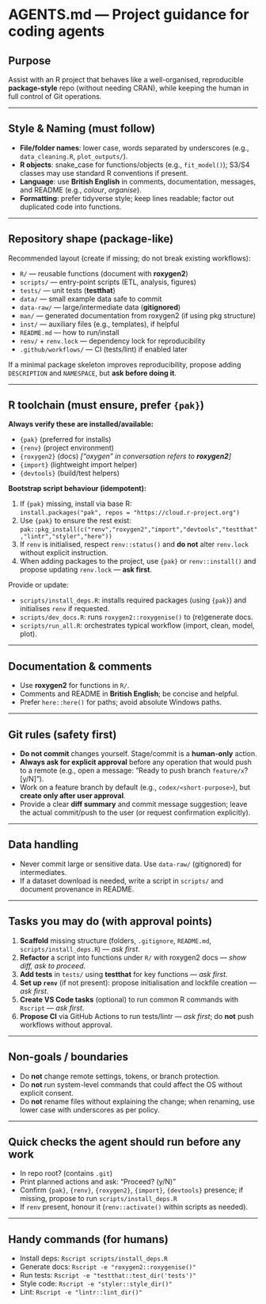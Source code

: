 # AGENTS.md — Project guidance for coding agents

## Purpose
Assist with an R project that behaves like a well-organised, reproducible **package-style** repo (without needing CRAN), while keeping the human in full control of Git operations.

---

## Style & Naming (must follow)
- **File/folder names**: lower case, words separated by underscores (e.g., `data_cleaning.R`, `plot_outputs/`).
- **R objects**: snake_case for functions/objects (e.g., `fit_model()`); S3/S4 classes may use standard R conventions if present.
- **Language**: use **British English** in comments, documentation, messages, and README (e.g., *colour*, *organise*).
- **Formatting**: prefer tidyverse style; keep lines readable; factor out duplicated code into functions.

---

## Repository shape (package-like)
Recommended layout (create if missing; do not break existing workflows):
- `R/`               — reusable functions (document with **roxygen2**)
- `scripts/`         — entry-point scripts (ETL, analysis, figures)
- `tests/`           — unit tests (**testthat**)
- `data/`            — small example data safe to commit
- `data-raw/`        — large/intermediate data (**gitignored**)
- `man/`             — generated documentation from roxygen2 (if using pkg structure)
- `inst/`            — auxiliary files (e.g., templates), if helpful
- `README.md`        — how to run/install
- `renv/` + `renv.lock` — dependency lock for reproducibility
- `.github/workflows/` — CI (tests/lint) if enabled later

If a minimal package skeleton improves reproducibility, propose adding `DESCRIPTION` and `NAMESPACE`, but **ask before doing it**.

---

## R toolchain (must ensure, prefer `{pak}`)
**Always verify these are installed/available:**
- `{pak}` (preferred for installs)
- `{renv}` (project environment)
- `{roxygen2}` (docs)  *[“oxygen” in conversation refers to **roxygen2**]*
- `{import}` (lightweight import helper)
- `{devtools}` (build/test helpers)

**Bootstrap script behaviour (idempotent):**
1. If `{pak}` missing, install via base R:  
   `install.packages("pak", repos = "https://cloud.r-project.org")`
2. Use `{pak}` to ensure the rest exist:  
   `pak::pkg_install(c("renv","roxygen2","import","devtools","testthat","lintr","styler","here"))`
3. If `renv` is initialised, respect `renv::status()` and **do not** alter `renv.lock` without explicit instruction.  
4. When adding packages to the project, use `{pak}` or `renv::install()` and propose updating `renv.lock` — **ask first**.

Provide or update:
- `scripts/install_deps.R`: installs required packages (using `{pak}`) and initialises `renv` if requested.
- `scripts/dev_docs.R`: runs `roxygen2::roxygenise()` to (re)generate docs.
- `scripts/run_all.R`: orchestrates typical workflow (import, clean, model, plot).

---

## Documentation & comments
- Use **roxygen2** for functions in `R/`.  
- Comments and README in **British English**; be concise and helpful.  
- Prefer `here::here()` for paths; avoid absolute Windows paths.

---

## Git rules (safety first)
- **Do not commit** changes yourself. Stage/commit is a **human-only** action.
- **Always ask for explicit approval** before any operation that would push to a remote (e.g., open a message: “Ready to push branch `feature/x`? [y/N]”).
- Work on a feature branch by default (e.g., `codex/<short-purpose>`), but **create only after user approval**.
- Provide a clear **diff summary** and commit message suggestion; leave the actual commit/push to the user (or request confirmation explicitly).

---

## Data handling
- Never commit large or sensitive data. Use `data-raw/` (gitignored) for intermediates.
- If a dataset download is needed, write a script in `scripts/` and document provenance in README.

---

## Tasks you may do (with approval points)
1. **Scaffold** missing structure (folders, `.gitignore`, `README.md`, `scripts/install_deps.R`) — *ask first*.  
2. **Refactor** a script into functions under `R/` with roxygen2 docs — *show diff, ask to proceed*.  
3. **Add tests** in `tests/` using **testthat** for key functions — *ask first*.  
4. **Set up `renv`** (if not present): propose initialisation and lockfile creation — *ask first*.  
5. **Create VS Code tasks** (optional) to run common R commands with `Rscript` — *ask first*.  
6. **Propose CI** via GitHub Actions to run tests/lintr — *ask first*; do **not** push workflows without approval.

---

## Non-goals / boundaries
- Do **not** change remote settings, tokens, or branch protection.
- Do **not** run system-level commands that could affect the OS without explicit consent.
- Do **not** rename files without explaining the change; when renaming, use lower case with underscores as per policy.

---

## Quick checks the agent should run before any work
- In repo root? (contains `.git`)
- Print planned actions and ask: “Proceed? (y/N)”
- Confirm `{pak}`, `{renv}`, `{roxygen2}`, `{import}`, `{devtools}` presence; if missing, propose to run `scripts/install_deps.R`
- If `renv` present, honour it (`renv::activate()` within scripts as needed).

---

## Handy commands (for humans)
- Install deps: `Rscript scripts/install_deps.R`
- Generate docs: `Rscript -e "roxygen2::roxygenise()"`
- Run tests: `Rscript -e "testthat::test_dir('tests')"`
- Style code: `Rscript -e "styler::style_dir()"`
- Lint: `Rscript -e "lintr::lint_dir()"`

